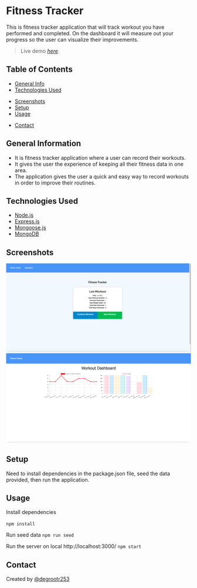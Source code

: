 # Fitness Tracker
This is fitness tracker application that will track workout you have performed and completed. On the dashboard it will measure out your progress so the user can visualize their improvements.
<!-- > Outline a brief description of your project. -->
> Live demo [_here_](https://www.example.com).  <!--If you have the project hosted somewhere, include the link here. -->

## Table of Contents
* [General Info](#general-information)
* [Technologies Used](#technologies-used)
<!--* [Features](#features)-->
* [Screenshots](#screenshots)
* [Setup](#setup)
* [Usage](#usage)
<!-- * [Project Status](#project-status)
* [Room for Improvement](#room-for-improvement)
* [Acknowledgements](#acknowledgements)-->
* [Contact](#contact)
<!-- * [License](#license) -->


## General Information
- It is fitness tracker application where a user can record their workouts.
- It gives the user the experience of keeping all their fitness data in one area.
- The application gives the user a quick and easy way to record workouts in order to improve their routines.
<!-- - Why did you undertake it?
 You don't have to answer all the questions - just the ones relevant to your project. -->


## Technologies Used
* [Node.js](https://nodejs.org/)
* [Express.js](https://expressjs.com/)
* [Mongoose.js](https://mongoosejs.com/)
* [MongoDB](https://www.mongodb.com/)

<!-- ## Features
List the ready features here:
- Awesome feature 1
- Awesome feature 2
- Awesome feature 3 -->


## Screenshots
![Screenshot 1](./img/screenshot1.png)
![Screenshot 2](./img/screenshot2.png)
<!-- If you have screenshots you'd like to share, include them here. -->


## Setup
Need to install dependencies in the package.json file, seed the data provided, then run the application.


## Usage
Install dependencies

`npm install`

Run seed data
`npm run seed`

Run the server on local http://localhost:3000/
`npm start`


<!-- ## Project Status
Project is: _in progress_ / _complete_ / _no longer being worked on_. If you are no longer working on it, provide reasons why.


## Room for Improvement
Include areas you believe need improvement / could be improved. Also add TODOs for future development.

Room for improvement:
- Improvement to be done 1
- Improvement to be done 2

To do:
- Feature to be added 1
- Feature to be added 2


## Acknowledgements
Give credit here.
- This project was inspired by...
- This project was based on [this tutorial](https://www.example.com).
- Many thanks to... -->


## Contact
Created by [@degrootr253](https://github.com/degrootr253)




<!-- Optional -->
<!-- ## License -->
<!-- This project is open source and available under the [... License](). -->

<!-- You don't have to include all sections - just the one's relevant to your project -->
